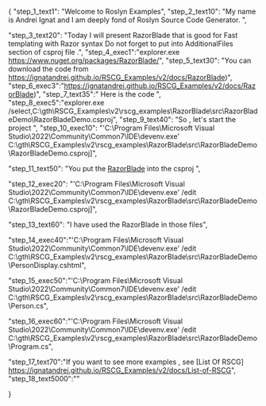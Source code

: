 {
    "step_1_text1": "Welcome to Roslyn Examples",
    "step_2_text10": "My name is Andrei Ignat and I am deeply fond of Roslyn Source Code Generator. ",

"step_3_text20": "Today I will present RazorBlade  that is good for Fast templating with Razor syntax
Do not forget to put into AdditionalFiles section of csproj file .",
"step_4_exec1":"explorer.exe https://www.nuget.org/packages/RazorBlade/",
"step_5_text30": "You can download the code from https://ignatandrei.github.io/RSCG_Examples/v2/docs/RazorBlade)",
"step_6_exec3":"https://ignatandrei.github.io/RSCG_Examples/v2/docs/RazorBlade)",
"step_7_text35":" Here is the code ",
"step_8_exec5":"explorer.exe /select,C:\\gth\\RSCG_Examples\\v2\\rscg_examples\\RazorBlade\\src\\RazorBladeDemo\\RazorBladeDemo.csproj",
"step_9_text40": "So , let's start the project ",
"step_10_exec10": "'C:\\Program Files\\Microsoft Visual Studio\\2022\\Community\\Common7\\IDE\\devenv.exe' C:\\gth\\RSCG_Examples\\v2\\rscg_examples\\RazorBlade\\src\\RazorBladeDemo\\RazorBladeDemo.csproj]",

"step_11_text50": "You put the  [RazorBlade](https://www.nuget.org/packages/RazorBlade/) into the csproj ",

"step_12_exec20": "'C:\\Program Files\\Microsoft Visual Studio\\2022\\Community\\Common7\\IDE\\devenv.exe' /edit C:\\gth\\RSCG_Examples\\v2\\rscg_examples\\RazorBlade\\src\\RazorBladeDemo\\RazorBladeDemo.csproj]",

"step_13_text60": "I have used the RazorBlade in those files",


"step_14_exec40":"'C:\\Program Files\\Microsoft Visual Studio\\2022\\Community\\Common7\\IDE\\devenv.exe' /edit C:\\gth\\RSCG_Examples\\v2\\rscg_examples\\RazorBlade\\src\\RazorBladeDemo\\PersonDisplay.cshtml",

"step_15_exec50":"'C:\\Program Files\\Microsoft Visual Studio\\2022\\Community\\Common7\\IDE\\devenv.exe' /edit C:\\gth\\RSCG_Examples\\v2\\rscg_examples\\RazorBlade\\src\\RazorBladeDemo\\Person.cs",

"step_16_exec60":"'C:\\Program Files\\Microsoft Visual Studio\\2022\\Community\\Common7\\IDE\\devenv.exe' /edit C:\\gth\\RSCG_Examples\\v2\\rscg_examples\\RazorBlade\\src\\RazorBladeDemo\\Program.cs",

"step_17_text70":"If you want to see more examples , see  [List Of RSCG] https://ignatandrei.github.io/RSCG_Examples/v2/docs/List-of-RSCG",
"step_18_text5000":""

}